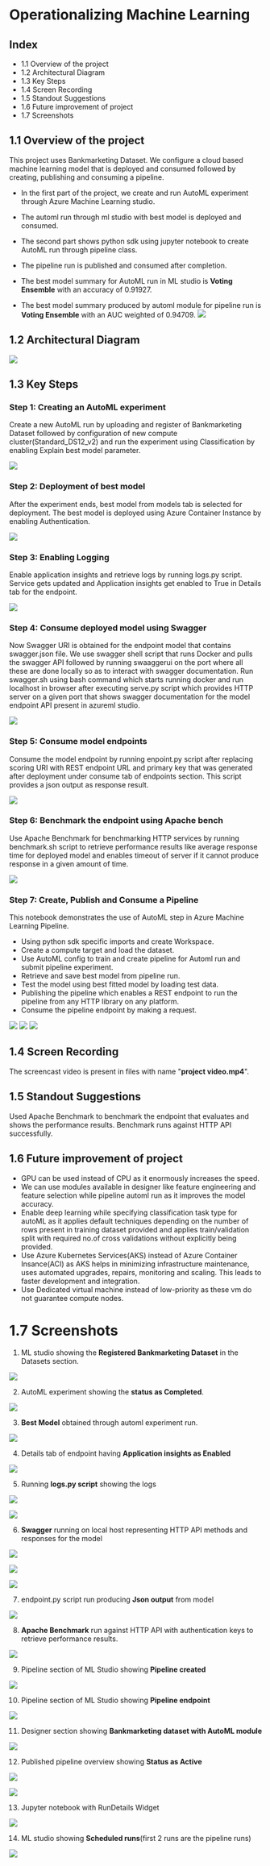 # Operationalizing Machine Learning

## Index
* 1.1 Overview of the project
* 1.2 Architectural Diagram
* 1.3 Key Steps
* 1.4 Screen Recording
* 1.5 Standout Suggestions
* 1.6 Future improvement of project
* 1.7 Screenshots

## 1.1 Overview of the project
This project uses Bankmarketing Dataset. We configure a cloud based machine learning model that is deployed and consumed followed by creating, publishing and consuming a pipeline.

* In the first part of the project, we create and run AutoML experiment through Azure Machine Learning studio.
* The automl run through ml studio with best model is deployed and consumed.
* The second part shows python sdk using jupyter notebook to create AutoML run through pipeline class.
* The pipeline run is published and consumed after completion.

* The best model summary for AutoML run in ML studio is **Voting Ensemble** with an accuracy of 0.91927.
* The best model summary produced by automl module for pipeline run is **Voting Ensemble** with an AUC weighted of 0.94709.
![](images/screenshot21.png)


## 1.2 Architectural Diagram
![](images/flowchart.png)

## 1.3 Key Steps

### Step 1: Creating an AutoML experiment
Create a new AutoML run by uploading and register of Bankmarketing Dataset followed by configuration of new compute cluster(Standard_DS12_v2) and run the experiment using Classification by enabling Explain best model parameter.

![](images/screenshot19.png)

### Step 2: Deployment of best model
After the experiment ends, best model from models tab is selected for deployment. The best model is deployed using Azure Container Instance by enabling Authentication.

![](images/screenshot3.png)

### Step 3: Enabling Logging
Enable application insights and retrieve logs by running logs.py script. Service gets updated and Application insights get enabled to True in Details tab for the endpoint.

![](images/screenshot4.png)

### Step 4: Consume deployed model using Swagger
Now Swagger URI is obtained for the endpoint model that contains swagger.json file. We use swagger shell script that runs Docker and pulls the swagger API followed by running swaaggerui on the port where all these are done locally so as to interact with swagger documentation. Run swagger.sh using bash command which starts running docker and run localhost in browser after executing serve.py script which provides HTTP server on a given port that shows swagger documentation for the model endpoint API present in azureml studio.

![](images/screenshot7.png)


### Step 5: Consume model endpoints
Consume the model endpoint by running enpoint.py script after replacing scoring URI with REST endpoint URL and primary key that was generated after deployment under consume tab of endpoints section. This script provides a json output as response result. 

![](images/screenshot20.png)


### Step 6: Benchmark the endpoint using Apache bench
Use Apache Benchmark for benchmarking HTTP services by running benchmark.sh script to retrieve performance results like average response time for deployed model and enables timeout of server if it cannot produce response in a given amount of time.

![](images/screenshot11.png)


### Step 7: Create, Publish and Consume a Pipeline
This notebook demonstrates the use of AutoML step in Azure Machine Learning Pipeline.
* Using python sdk specific imports and create Workspace.
* Create a compute target and load the dataset.
* Use AutoML config to train and create pipeline for Automl run and submit pipeline experiment.
* Retrieve and save best model from pipeline run.
* Test the model using best fitted model by loading test data.
* Publishing the pipeline which enables a REST endpoint to run the pipeline from any HTTP library on any platform.
* Consume the pipeline endpoint by making a request.

![](images/screenshot12.png)
![](images/screenshot13.png)
![](images/screenshot15.png)



## 1.4 Screen Recording
The screencast video is present in files with name "**project video.mp4**".

## 1.5 Standout Suggestions
Used Apache Benchmark to benchmark the endpoint that evaluates and shows the performance results. Benchmark runs against HTTP API successfully.

## 1.6 Future improvement of project
* GPU can be used instead of CPU as it enormously increases the speed.
* We can use modules available in designer like feature engineering and feature selection while pipeline automl run as it improves the model accuracy.
* Enable deep learning while specifying classification task type for autoML as it applies default techniques depending on the number of rows present in training dataset provided   and applies train/validation split with required no.of cross validations without explicitly being provided.
* Use Azure Kubernetes Services(AKS) instead of Azure Container Insance(ACI) as AKS helps in minimizing infrastructure maintenance, uses automated upgrades, repairs, monitoring   and scaling. This leads to faster development and integration.
* Use Dedicated virtual machine instead of low-priority as these vm do not guarantee compute nodes.


# 1.7 Screenshots

1. ML studio showing the **Registered Bankmarketing Dataset** in the Datasets section.

![](images/screenshot1.png)

2. AutoML experiment showing the **status as Completed**.

![](images/screenshot2.png)

3. **Best Model** obtained through automl experiment run.

![](images/screenshot3.png)

4. Details tab of endpoint having **Application insights as Enabled**

![](images/screenshot4.png)

5. Running **logs.py script** showing the logs 

![](images/screenshot5.png)

![](images/screenshot6.png)

6. **Swagger** running on local host representing HTTP API methods and responses for the model 

![](images/screenshot7.png)

![](images/screenshot8.png)

![](images/screenshot9.png)

7. endpoint.py script run producing **Json output** from model

![](images/screenshot10.png)

8. **Apache Benchmark** run against HTTP API with authentication keys to retrieve performance results.

![](images/screenshot11.png)

9. Pipeline section of ML Studio showing **Pipeline created**

![](images/screenshot12.png)

10. Pipeline section of ML Studio showing **Pipeline endpoint**

![](images/screenshot13.png)

11. Designer section showing **Bankmarketing dataset with AutoML module**

![](images/screenshot14.png)

12. Published pipeline overview showing **Status as Active**

![](images/screenshot15.png)

![](images/screenshot16.png)

13. Jupyter notebook with RunDetails Widget

![](images/screenshot17.png)

14. ML studio showing **Scheduled runs**(first 2 runs are the pipeline runs)

![](images/screenshot18.png)






